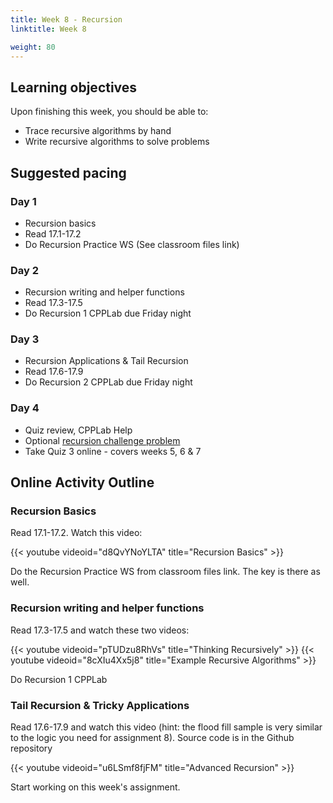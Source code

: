 ```yaml
---
title: Week 8 - Recursion
linktitle: Week 8

weight: 80
---
```


## Learning objectives

Upon finishing this week, you should be able to:

-   Trace recursive algorithms by hand
-   Write recursive algorithms to solve problems

## Suggested pacing

### Day 1

-   Recursion basics
-   Read 17.1-17.2
-   Do Recursion Practice WS (See classroom files link)

### Day 2

-   Recursion writing and helper functions
-   Read 17.3-17.5
-   Do Recursion 1 CPPLab due Friday night

### Day 3

-   Recursion Applications & Tail Recursion
-   Read 17.6-17.9
-   Do Recursion 2 CPPLab due Friday night

### Day 4

-   Quiz review, CPPLab Help
-   Optional [recursion challenge problem](http://computerscience.chemeketa.edu/cpplab/problems/StringPermutations/)
-   Take Quiz 3 online - covers weeks 5, 6 & 7

## Online Activity Outline

### Recursion Basics

Read 17.1-17.2. Watch this video:

{{< youtube videoid="d8QvYNoYLTA" title="Recursion Basics" >}}

Do the Recursion Practice WS from classroom files link. The key is
there as well.

### Recursion writing and helper functions

Read 17.3-17.5 and watch these two videos:

{{< youtube videoid="pTUDzu8RhVs" title="Thinking Recursively" >}}
{{< youtube videoid="8cXIu4Xx5j8" title="Example Recursive Algorithms" >}}

Do Recursion 1 CPPLab

### Tail Recursion & Tricky Applications

Read 17.6-17.9 and watch this video (hint: the flood fill sample is
very similar to the logic you need for assignment 8). Source code is
in the Github repository

{{< youtube videoid="u6LSmf8fjFM" title="Advanced Recursion" >}}

Start working on this week's assignment.
